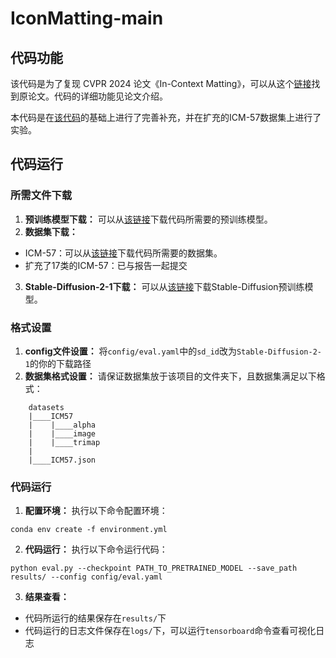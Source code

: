 # IconMatting-main

## 代码功能
该代码是为了复现 CVPR 2024 论文《In-Context Matting》，可以从这个[链接](https://arxiv.org/pdf/2403.15789.pdf)找到原论文。代码的详细功能见论文介绍。

本代码是在[该代码](https://github.com/tiny-smart/in-context-matting)的基础上进行了完善补充，并在扩充的ICM-57数据集上进行了实验。

## 代码运行
### 所需文件下载
1. **预训练模型下载：** 
可以从[该链接](https://pan.baidu.com/s/1HPbRRE5ZtPRpOSocm9qOmA?pwd=BA1c)下载代码所需要的预训练模型。
2. **数据集下载：**
- ICM-57：可以从[该链接](https://pan.baidu.com/s/1bcy5aqTGwHw_03m8TBkA6Q?pwd=BA1c)下载代码所需要的数据集。
- 扩充了17类的ICM-57：已与报告一起提交
3. **Stable-Diffusion-2-1下载：**
可以从[该链接](https://huggingface.co/stabilityai/stable-diffusion-2-1/tree/main)下载Stable-Diffusion预训练模型。

### 格式设置
1. **config文件设置：**
将```config/eval.yaml```中的```sd_id```改为```Stable-Diffusion-2-1```的你的下载路径
2. **数据集格式设置：**
请保证数据集放于该项目的文件夹下，且数据集满足以下格式：
```
    datasets
    |____ICM57
    |    |____alpha
    |    |____image
    |    |____trimap
    |
    |____ICM57.json
```

### 代码运行
1. **配置环境：**
执行以下命令配置环境：
```
conda env create -f environment.yml
```
2. **代码运行：**
执行以下命令运行代码：
```
python eval.py --checkpoint PATH_TO_PRETRAINED_MODEL --save_path results/ --config config/eval.yaml
```
3. **结果查看：**
- 代码所运行的结果保存在```results/```下
- 代码运行的日志文件保存在```logs/```下，可以运行```tensorboard```命令查看可视化日志
